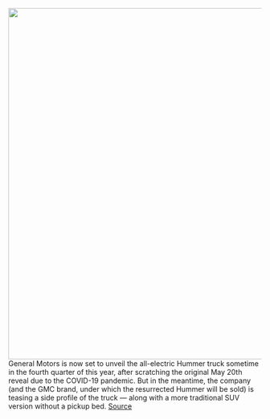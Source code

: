 <img src='https://cdn.vox-cdn.com/thumbor/4UZZubfsHK1qf7H5v-lwByJcT0U=/0x0:2842x1576/1200x800/filters:focal(1183x808:1637x1262)/cdn.vox-cdn.com/uploads/chorus_image/image/67127894/Screen_Shot_2020_07_29_at_11.01.21_AM.0.png' width='700px' /><br/>
General Motors is now set to unveil the all-electric Hummer truck sometime in the fourth quarter of this year, after scratching the original May 20th reveal due to the COVID-19 pandemic. But in the meantime, the company (and the GMC brand, under which the resurrected Hummer will be sold) is teasing a side profile of the truck — along with a more traditional SUV version without a pickup bed.
<a href='https://www.theverge.com/2020/7/29/21346706/general-motors-gmc-teases-hummer-ev-truck-suv-fall-2020-event'> Source <a/>